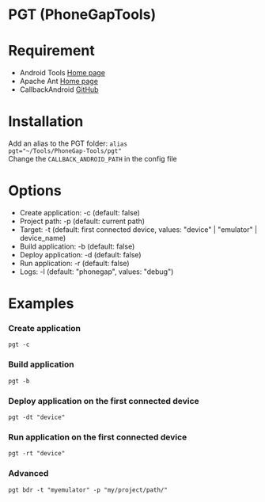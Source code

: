 # PGT (PhoneGapTools) #

# Requirement #
* Android Tools [Home page](http://tools.android.com/)
* Apache Ant [Home page](http://ant.apache.org/)
* CallbackAndroid [GitHub](https://github.com/callback/callback-android)

# Installation #
Add an alias to the PGT folder:
<code>alias pgt="~/Tools/PhoneGap-Tools/pgt"</code>
<br>
Change the <code>CALLBACK_ANDROID_PATH</code> in the config file

# Options #
* Create application: -c (default: false)
* Project path: -p (default: current path)
* Target: -t (default: first connected device, values: "device" | "emulator" | device_name)
* Build application: -b (default: false)
* Deploy application: -d (default: false)
* Run application: -r (default: false)
* Logs: -l (default: "phonegap", values: "debug")

# Examples #

### Create application ###
<code>pgt -c</code>

### Build application ###
<code>pgt -b</code>

### Deploy application on the first connected device ###
<code>pgt -dt "device"</code>

### Run application on the first connected device ###
<code>pgt -rt "device"</code>

### Advanced ###
<code>pgt bdr -t "myemulator" -p "my/project/path/"</code>